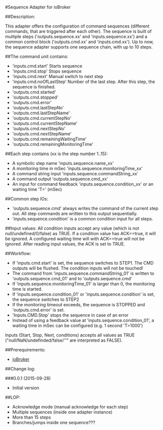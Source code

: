 #Sequence Adapter for ioBroker

##Description:

This adapter offers the configuration of command sequences (different commands, that are triggered after each other). 
The sequence is built of multiple steps ('outputs.sequence.xx' and 'inputs.sequence.xx') 
and a common control block ('outputs.cmd.xx' and 'inputs.cmd.xx'). Up to now, the sequence adapter supports one 
sequence chain, with up to 10  steps.
 
##The command unit contains:
* 'inputs.cmd.start' Starts sequence
* 'inputs.cmd.stop' Stops sequence
* 'inputs.cmd.next' Manual switch to next step
* 'inputs.cmd.noOfLastStep' Number of the last step. After this step, the sequence is finished.
* 'outputs.cmd.started'
* 'outputs.cmd.stopped'
* 'outputs.cmd.error'
* 'outputs.cmd.lastStepNo'
* 'outputs.cmd.lastStepName'
* 'outputs.cmd.currentStepNo'
* 'outputs.cmd.currentStepName'
* 'outputs.cmd.nextStepNo'
* 'outputs.cmd.nextStepName'
* 'outputs.cmd.remainingWaitingTime'
* 'outputs.cmd.remainingMonitoringTime'

##Each step contains (xx is the step number 1..15):
* A symbolic step name 'inputs.sequence.name_xx'
* A monitoring time in mSec 'inputs.sequence.monitoringTime_xx'
* A command string input 'inputs.sequence.commandString_xx'
* A command output 'outputs.sequence.cmd_xx'
* An input for command feedback 'inputs.sequence.condition_xx' or an waiting time 'T=' (mSec)

##Common step IOs:
* 'outputs.sequence.cmd' always writes the command of the current step out. All step commands are written to this output sequentially.
* 'inputs.sequence.condition' is a common condition input for all steps. 

##Input values:
All condition inputs accept any value (which is not null/undefined/0/false) as TRUE. 
If a condition value has ACK==true, it will be ignored. A configured waiting time will with ACK==true will not be ignored. 
After reading input values, the ACK is set to TRUE.


##Workflow:
* If 'inputs.cmd.start' is set, the sequence switches to STEP1. The CMD outputs will be flushed. The condition inputs will not be touched!
* The command from 'inputs.sequence.commandString_01' is written to 'outputs.sequence.cmd_01' and to 'outputs.sequence.cmd'
* If 'inputs.sequence.monitoringTime_01' is larger than 0, the monitoring time is started.
* If 'inputs.sequence.condition_01' or 'inputs.sequence.condition' is set, the sequence switches to STEP2
* If the monitoring timeout exceeds, the sequence is STOPPED and 'outputs.cmd.error' is set.
* 'Inputs.CMD.Stop' stops the sequence in case of an error
* Instead of using a feedback value at 'inputs.sequence.condition_01', a waiting time in mSec can be configured 
(e.g. 1 second 'T=1000')


Inputs (Start, Stop, Next, conditions) accepts all values as TRUE ("null/NaN/undefinded/false/''" are interpreted as FALSE).

##Prerequirements:
- [ioBroker](http://www.ioBroker.net "ioBroker homepage")



##Change log:  

###0.0.1 (2015-09-28)  
* Initial version

##LOP:  
* Acknowledge mode (manual acknowledge for each step)  
* Multiple sequences (inside one adapter instance)  
* More than 15 steps  
* Branches/jumps inside one sequence???  

